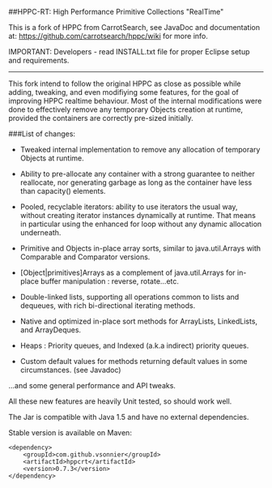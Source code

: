 ##HPPC-RT: High Performance Primitive Collections "RealTime"

This is a fork of HPPC from CarrotSearch, see JavaDoc and documentation at: https://github.com/carrotsearch/hppc/wiki for more info.

IMPORTANT: Developers - read INSTALL.txt file for proper Eclipse setup and requirements.

---------------------------------------

This fork intend to follow the original HPPC as close as possible while 
adding, tweaking, and even modifiying some features, for the goal of improving HPPC realtime behaviour. 
Most of the internal modifications were done to effectively remove any temporary Objects creation at runtime, provided 
the containers are correctly pre-sized initially. 

###List of changes:
* Tweaked internal implementation to remove any allocation of temporary Objects at runtime.

* Ability to pre-allocate any container with a strong guarantee to neither reallocate, nor generating garbage as long as the container 
have less than capacity() elements.

* Pooled, recyclable iterators: ability to use iterators the usual way, without creating iterator instances
dynamically at runtime. 
That means in particular using the enhanced for loop without any dynamic allocation underneath.

* Primitive and Objects in-place array sorts, similar to java.util.Arrays with Comparable and Comparator versions.

* [Object|primitives]Arrays as a complement of java.util.Arrays for in-place buffer manipulation : reverse, rotate...etc. 

* Double-linked lists, supporting all operations common to lists and dequeues, with rich bi-directional iterating methods.

* Native and optimized in-place sort methods for ArrayLists, LinkedLists, and ArrayDeques.

* Heaps : Priority queues, and Indexed (a.k.a indirect) priority queues.

* Custom default values for methods returning default values in some circumstances. (see Javadoc)

...and some general performance and API tweaks.

All these new features are heavily Unit tested, so should work well.

The Jar is compatible with Java 1.5 and have no external dependencies.

Stable version is available on Maven:
````
<dependency>
    <groupId>com.github.vsonnier</groupId>
    <artifactId>hppcrt</artifactId>
    <version>0.7.3</version>
</dependency>
````



